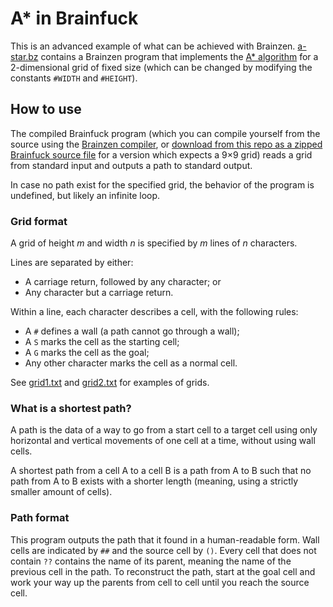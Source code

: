 # A* in Brainfuck

This is an advanced example of what can be achieved with Brainzen. [a-star.bz](a-star.bz) contains a Brainzen program that implements the [A* algorithm](https://en.wikipedia.org/wiki/A*_search_algorithm) for a 2-dimensional grid of fixed size (which can be changed by modifying the constants `#WIDTH` and `#HEIGHT`).

## How to use

The compiled Brainfuck program (which you can compile yourself from the source using the [Brainzen compiler](../..), or [download from this repo as a zipped Brainfuck source file](a-star.zip) for a version which expects a 9×9 grid) reads a grid from standard input and outputs a path to standard output.

In case no path exist for the specified grid, the behavior of the program is undefined, but likely an infinite loop.

### Grid format

A grid of height _m_ and width _n_ is specified by _m_ lines of _n_ characters.

Lines are separated by either:

* A carriage return, followed by any character; or
* Any character but a carriage return.

Within a line, each character describes a cell, with the following rules:

* A `#` defines a wall (a path cannot go through a wall);
* A `S` marks the cell as the starting cell;
* A `G` marks the cell as the goal;
* Any other character marks the cell as a normal cell.

See [grid1.txt](grid1.txt) and [grid2.txt](grid2.txt) for examples of grids.

### What is a shortest path?

A path is the data of a way to go from a start cell to a target cell using only horizontal and vertical movements of one cell at a time, without using wall cells.

A shortest path from a cell A to a cell B is a path from A to B such that no path from A to B exists with a shorter length (meaning, using a strictly smaller amount of cells).

### Path format

This program outputs the path that it found in a human-readable form. Wall cells are indicated by `##` and the source cell by `()`. Every cell that does not contain `??` contains the name of its parent, meaning the name of the previous cell in the path. To reconstruct the path, start at the goal cell and work your way up the parents from cell to cell until you reach the source cell.
